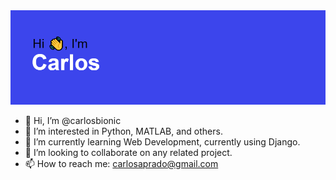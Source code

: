 <img src="https://github.com/carlosbionic/carlosbionic/blob/main/header.png" alt="banner image carlos">

- 👋 Hi, I’m @carlosbionic
- 👀 I’m interested in Python, MATLAB, and others.
- 🌱 I’m currently learning Web Development, currently using Django.
- 💞️ I’m looking to collaborate on any related project.
- 📫 How to reach me: carlosaprado@gmail.com

<!---
carlosbionic/carlosbionic is a ✨ special ✨ repository because its `README.md` (this file) appears on your GitHub profile.
You can click the Preview link to take a look at your changes.
--->
